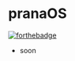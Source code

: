 # pranaOS

[![forthebadge](https://forthebadge.com/images/badges/made-with-c-plus-plus.svg)](https://forthebadge.com)



- soon